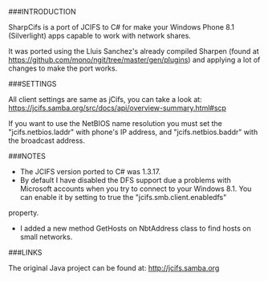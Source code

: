 ###INTRODUCTION


SharpCifs is a port of JCIFS to C# for make your Windows Phone 8.1 (Silverlight) apps capable to 
work with network shares. 

It was ported using the Lluis Sanchez's already compiled Sharpen (found at 
https://github.com/mono/ngit/tree/master/gen/plugins) and applying a lot of changes to make the port works.

###SETTINGS

All client settings are same as jCifs, you can take a look at: https://jcifs.samba.org/src/docs/api/overview-summary.html#scp

If you want to use the NetBIOS name resolution you must set the "jcifs.netbios.laddr" with phone's IP address, and "jcifs.netbios.baddr" with the broadcast address.


###NOTES

- The JCIFS version ported to C# was 1.3.17.
- By default I have disabled the DFS support due a problems with Microsoft accounts when you try to connect to your Windows 8.1. You can enable it by setting to true the "jcifs.smb.client.enabledfs" 

property. 
- I added a new method GetHosts on NbtAddress class to find hosts on small networks. 


###LINKS

The original Java project can be found at: http://jcifs.samba.org
